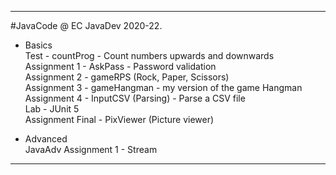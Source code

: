 -------------------------------------------------

#JavaCode @ EC JavaDev 2020-22.

- Basics\
  Test - countProg - Count numbers upwards and downwards\
  Assignment 1 - AskPass - Password validation\
  Assignment 2 - gameRPS (Rock, Paper, Scissors)\
  Assignment 3 - gameHangman - my version of the game Hangman\
  Assignment 4 - InputCSV (Parsing) - Parse a CSV file\
  Lab - JUnit 5\
  Assignment Final - PixViewer (Picture viewer)

- Advanced\
  JavaAdv Assignment 1 - Stream

-------------------------------------------------

